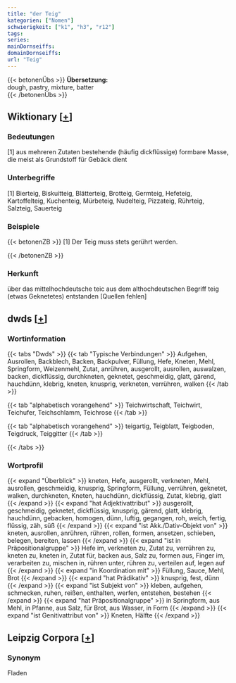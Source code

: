 ```yaml
---
title: "der Teig"
kategorien: ["Nomen"]
schwierigkeit: ["k1", "h3", "r12"]
tags:
series:
mainDornseiffs:
domainDornseiffs:
url: "Teig"
---
```


{{< betonenÜbs >}}
**Übersetzung:**  
dough, pastry, mixture, batter  
{{< /betonenÜbs >}}

## Wiktionary [[+](https://de.wiktionary.org/wiki/Teig)]

### Bedeutungen
[1] aus mehreren Zutaten bestehende (häufig dickflüssige) formbare Masse, die meist als Grundstoff für Gebäck dient  

### Unterbegriffe
[1] Bierteig, Biskuitteig, Blätterteig, Brotteig, Germteig, Hefeteig, Kartoffelteig, Kuchenteig, Mürbeteig, Nudelteig, Pizzateig, Rührteig, Salzteig, Sauerteig  

### Beispiele
{{< betonenZB >}}
[1] Der Teig muss stets gerührt werden.  

{{< /betonenZB >}}
### Herkunft
über das mittelhochdeutsche teic aus dem althochdeutschen Begriff teig (etwas Geknetetes) entstanden [Quellen fehlen]  



## dwds [[+](https://www.dwds.de/wb/Teig)]

### Wortinformation
{{< tabs "Dwds" >}}
{{< tab "Typische Verbindungen" >}}
Aufgehen, Ausrollen, Backblech, Backen, Backpulver, Füllung, Hefe, Kneten, Mehl, Springform, Weizenmehl, Zutat, anrühren, ausgerollt, ausrollen, auswalzen, backen, dickflüssig, durchkneten, geknetet, geschmeidig, glatt, gärend, hauchdünn, klebrig, kneten, knusprig, verkneten, verrühren, walken
{{< /tab >}}

{{< tab "alphabetisch vorangehend" >}}
Teichwirtschaft, Teichwirt, Teichufer, Teichschlamm, Teichrose
{{< /tab >}}

{{< tab "alphabetisch vorangehend" >}}
teigartig, Teigblatt, Teigboden, Teigdruck, Teiggitter
{{< /tab >}}

{{< /tabs >}}

### Wortprofil
{{< expand "Überblick" >}} kneten, Hefe, ausgerollt, verkneten, Mehl, ausrollen, geschmeidig, knusprig, Springform, Füllung, verrühren, geknetet, walken, durchkneten, Kneten, hauchdünn, dickflüssig, Zutat, klebrig, glatt {{< /expand >}}
{{< expand "hat Adjektivattribut" >}} ausgerollt, geschmeidig, geknetet, dickflüssig, knusprig, gärend, glatt, klebrig, hauchdünn, gebacken, homogen, dünn, luftig, gegangen, roh, weich, fertig, flüssig, zäh, süß {{< /expand >}}
{{< expand "ist Akk./Dativ-Objekt von" >}} kneten, ausrollen, anrühren, rühren, rollen, formen, ansetzen, schieben, belegen, bereiten, lassen {{< /expand >}}
{{< expand "ist in Präpositionalgruppe" >}} Hefe im, verkneten zu, Zutat zu, verrühren zu, kneten zu, kneten in, Zutat für, backen aus, Salz zu, formen aus, Finger im, verarbeiten zu, mischen in, rühren unter, rühren zu, verteilen auf, legen auf {{< /expand >}}
{{< expand "in Koordination mit" >}} Füllung, Sauce, Mehl, Brot {{< /expand >}}
{{< expand "hat Prädikativ" >}} knusprig, fest, dünn {{< /expand >}}
{{< expand "ist Subjekt von" >}} kleben, aufgehen, schmecken, ruhen, reißen, enthalten, werfen, entstehen, bestehen {{< /expand >}}
{{< expand "hat Präpositionalgruppe" >}} in Springform, aus Mehl, in Pfanne, aus Salz, für Brot, aus Wasser, in Form {{< /expand >}}
{{< expand "ist Genitivattribut von" >}} Kneten, Hälfte {{< /expand >}}

## Leipzig Corpora [[+](https://corpora.uni-leipzig.de/en/res?word=Teig&corpusId=deu_newscrawl-public_2018)]


### Synonym
Fladen

